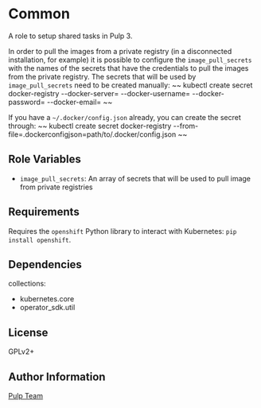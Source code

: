 Common
========

A role to setup shared tasks in Pulp 3.

In order to pull the images from a private registry (in a disconnected installation, for example) it is
possible to configure the `image_pull_secrets` with the names of the secrets that have the credentials to
pull the images from the private registry.
The secrets that will be used by `image_pull_secrets` need to be created manually:
~~
kubectl create secret docker-registry <name-of-the-secret> --docker-server=<your-registry-server> --docker-username=<your-name> --docker-password=<your-pword> --docker-email=<your-email>
~~

If you have a `~/.docker/config.json` already, you can create the secret through:
~~
kubectl create secret docker-registry <name-of-the-secret> --from-file=.dockerconfigjson=path/to/.docker/config.json
~~

Role Variables
--------------

* `image_pull_secrets`: An array of secrets that will be used to pull image from private registries

Requirements
------------

Requires the `openshift` Python library to interact with Kubernetes: `pip install openshift`.

Dependencies
------------

collections:

  - kubernetes.core
  - operator_sdk.util

License
-------

GPLv2+

Author Information
------------------

[Pulp Team](https://pulpproject.org/)
